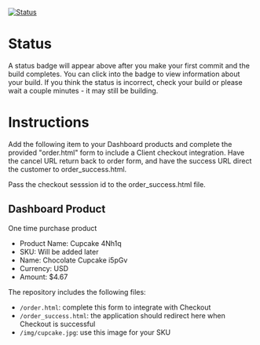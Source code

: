 [![Status](https://img.shields.io/badge/status-NOT%20SUBMITTABLE%20COMMIT:%20f59a750d460c9a32380797cb386953a93270e5df-critical.svg)](https://github.com/andremcb/bakery_scaffold_yYdzB8xbLgpz0upB/commit/f59a750d460c9a32380797cb386953a93270e5df)









# Status

A status badge will appear above after you make your first commit and the build completes. You can click into the badge to view information about your build. If you think the status is incorrect, check your build or please wait a couple minutes - it may still be building.

# Instructions

Add the following item to your Dashboard products and complete the provided "order.html" form to include a Client checkout integration. Have the cancel URL return back to order form, and have the success URL direct the customer to order_success.html.

Pass the checkout sesssion id to the order_success.html file.

## Dashboard Product
One time purchase product
* Product Name: Cupcake 4Nh1q
* SKU: Will be added later
* Name: Chocolate Cupcake i5pGv
* Currency: USD
* Amount: $4.67

The repository includes the following files:
* `/order.html`: complete this form to integrate with Checkout
* `/order_success.html`: the application should redirect here when Checkout is successful
* `/img/cupcake.jpg`: use this image for your SKU
